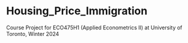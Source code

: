 # Housing_Price_Immigration
Course Project for ECO475H1 (Applied Econometrics II) at University of Toronto, Winter 2024
